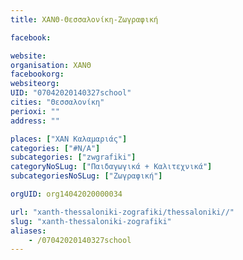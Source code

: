 ```yaml
---
title: ΧΑΝΘ-Θεσσαλονίκη-Ζωγραφική

facebook:

website:
organisation: ΧΑΝΘ
facebookorg:
websiteorg:
UID: "07042020140327school"
cities: "Θεσσαλονίκη"
perioxi: ""
address: ""

places: ["ΧΑΝ Καλαμαριάς"]
categories: ["#N/A"]
subcategories: ["zwgrafiki"]
categoryNoSLug: ["Παιδαγωγικά + Καλιτεχνικά"]
subcategoriesNoSLug: ["Ζωγραφική"]

orgUID: org14042020000034

url: "xanth-thessaloniki-zografiki/thessaloniki//"
slug: "xanth-thessaloniki-zografiki"
aliases:
    - /07042020140327school
---
```





